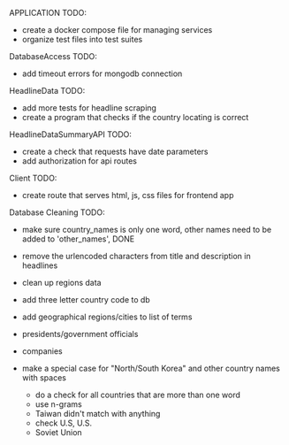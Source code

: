 APPLICATION TODO: 
- create a docker compose file for managing services 
- organize test files into test suites 


DatabaseAccess TODO:
- add timeout errors for mongodb connection

HeadlineData TODO: 
- add more tests for headline scraping
- create a program that checks if the country locating is correct 


HeadlineDataSummaryAPI TODO:
- create a check that requests have date parameters 
- add authorization for api routes 


Client TODO:
- create route that serves html, js, css files for frontend app

Database Cleaning TODO:
- make sure country_names is only one word, other names need to be added to 'other_names', DONE 
- remove the urlencoded characters from title and description in headlines 
- clean up regions data 
- add three letter country code to db 
- add geographical regions/cities to list of terms 
- presidents/government officials
- companies 

- make a special case for "North/South Korea" and other country names with spaces 
    - do a check for all countries that are more than one word 
    - use n-grams
    - Taiwan didn't match with anything
    - check U.S, U.S.
    - Soviet Union



